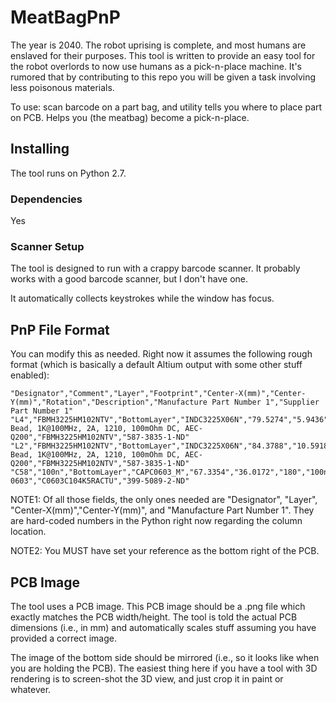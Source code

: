 # MeatBagPnP
The year is 2040. The robot uprising is complete, and most humans are enslaved for their purposes. This tool is written to provide an easy tool for the robot overlords to now use humans as a pick-n-place machine. It's rumored that by contributing to this repo you will be given a task involving less poisonous materials.

To use: scan barcode on a part bag, and utility tells you where to place part on PCB. Helps you (the meatbag) become a pick-n-place.

## Installing

The tool runs on Python 2.7.

### Dependencies

Yes

### Scanner Setup

The tool is designed to run with a crappy barcode scanner. It probably works with a good barcode scanner, but I don't have one.

It automatically collects keystrokes while the window has focus.

## PnP File Format

You can modify this as needed. Right now it assumes the following rough format (which is basically a default Altium output with some other stuff enabled):

    "Designator","Comment","Layer","Footprint","Center-X(mm)","Center-Y(mm)","Rotation","Description","Manufacture Part Number 1","Supplier Part Number 1"
    "L4","FBMH3225HM102NTV","BottomLayer","INDC3225X06N","79.5274","5.9436","360","Ferrite Bead, 1K@100MHz, 2A, 1210, 100mOhm DC, AEC-Q200","FBMH3225HM102NTV","587-3835-1-ND"
    "L2","FBMH3225HM102NTV","BottomLayer","INDC3225X06N","84.3788","10.5918","180","Ferrite Bead, 1K@100MHz, 2A, 1210, 100mOhm DC, AEC-Q200","FBMH3225HM102NTV","587-3835-1-ND"
    "C58","100n","BottomLayer","CAPC0603_M","67.3354","36.0172","180","100n, 0603","C0603C104K5RACTU","399-5089-2-ND"
  
  NOTE1: Of all those fields, the only ones needed are "Designator", "Layer", "Center-X(mm)","Center-Y(mm)", and "Manufacture Part Number 1". They are hard-coded numbers in the Python right now regarding the column location.
  
  NOTE2: You MUST have set your reference as the bottom right of the PCB.
  
## PCB Image

The tool uses a PCB image. This PCB image should be a .png file which exactly matches the PCB width/height. The tool is told the actual PCB dimensions (i.e., in mm) and automatically scales stuff assuming you have provided a correct image.

The image of the bottom side should be mirrored (i.e., so it looks like when you are holding the PCB). The easiest thing here if you have a tool with 3D rendering is to screen-shot the 3D view, and just crop it in paint or whatever.
